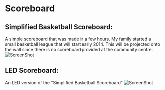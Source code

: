 Scoreboard
==========



Simplified Basketball Scoreboard:
-----
A simple scoreboard that was made in a few hours. My family started a small basketball league that will start early 2014. This will be projected onto the wall since there is no scoreboard provided at the community centre.
![ScreenShot](https://raw.github.com/iheyroldy/PersonalWebsite/master/public/img/preview-scoreboard.png)


LED Scoreboard:
-----
An LED version of the "Simplified Basketball Scoreboard"
![ScreenShot](https://raw.github.com/iheyroldy/PersonalWebsite/master/public/img/preview-scoreboard-led.png)
